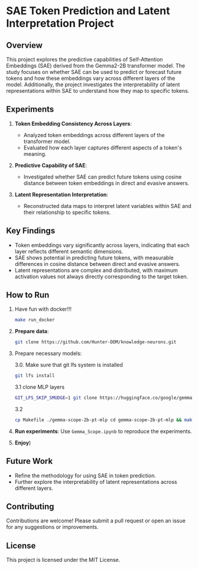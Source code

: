 
# **SAE Token Prediction and Latent Interpretation Project**

## **Overview**
This project explores the predictive capabilities of Self-Attention Embeddings (SAE) derived from the Gemma2-2B transformer model. The study focuses on whether SAE can be used to predict or forecast future tokens and how these embeddings vary across different layers of the model. Additionally, the project investigates the interpretability of latent representations within SAE to understand how they map to specific tokens.

## **Experiments**
1. **Token Embedding Consistency Across Layers**:
   - Analyzed token embeddings across different layers of the transformer model.
   - Evaluated how each layer captures different aspects of a token's meaning.

2. **Predictive Capability of SAE**:
   - Investigated whether SAE can predict future tokens using cosine distance between token embeddings in direct and evasive answers.

3. **Latent Representation Interpretation**:
   - Reconstructed data maps to interpret latent variables within SAE and their relationship to specific tokens.

## **Key Findings**
- Token embeddings vary significantly across layers, indicating that each layer reflects different semantic dimensions.
- SAE shows potential in predicting future tokens, with measurable differences in cosine distance between direct and evasive answers.
- Latent representations are complex and distributed, with maximum activation values not always directly corresponding to the target token.

## **How to Run**
1. Have fun with docker!!!
   ```bash
   make run_docker
   ```
2. **Prepare data**:
   ```bash
   git clone https://github.com/Hunter-DDM/knowledge-neurons.git
   ```
3. Prepare necessary models:

   3.0. Make sure that git lfs system is installed
   ```bash 
   git lfs install
   ```
   3.1 clone MLP layers  
   ```bash
   GIT_LFS_SKIP_SMUDGE=1 git clone https://huggingface.co/google/gemma-scope-2b-pt-mlp
   ```
   3.2
   ```bash
   cp Makefile ./gemma-scope-2b-pt-mlp cd gemma-scope-2b-pt-mlp && make git_download
   ```
4. **Run experiments**: Use `Gemma_Scope.ipynb` to reproduce the experiments.
5. **Enjoy**)

## **Future Work**
- Refine the methodology for using SAE in token prediction.
- Further explore the interpretability of latent representations across different layers.

## **Contributing**
Contributions are welcome! Please submit a pull request or open an issue for any suggestions or improvements.

## **License**
This project is licensed under the MIT License.
